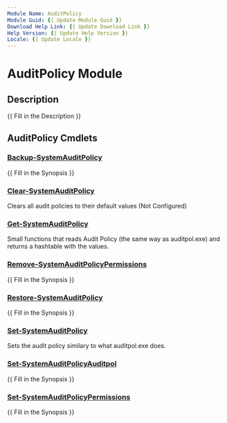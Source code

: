 ```yaml
---
Module Name: AuditPolicy
Module Guid: {{ Update Module Guid }}
Download Help Link: {{ Update Download Link }}
Help Version: {{ Update Help Version }}
Locale: {{ Update Locale }}
---
```


# AuditPolicy Module
## Description
{{ Fill in the Description }}

## AuditPolicy Cmdlets
### [Backup-SystemAuditPolicy](Backup-SystemAuditPolicy.md)
{{ Fill in the Synopsis }}

### [Clear-SystemAuditPolicy](Clear-SystemAuditPolicy.md)
Clears all audit policies to their default values (Not Configured)

### [Get-SystemAuditPolicy](Get-SystemAuditPolicy.md)
Small functions that reads Audit Policy (the same way as auditpol.exe) and returns a hashtable with the values.

### [Remove-SystemAuditPolicyPermissions](Remove-SystemAuditPolicyPermissions.md)
{{ Fill in the Synopsis }}

### [Restore-SystemAuditPolicy](Restore-SystemAuditPolicy.md)
{{ Fill in the Synopsis }}

### [Set-SystemAuditPolicy](Set-SystemAuditPolicy.md)
Sets the audit policy similary to what auditpol.exe does.

### [Set-SystemAuditPolicyAuditpol](Set-SystemAuditPolicyAuditpol.md)
{{ Fill in the Synopsis }}

### [Set-SystemAuditPolicyPermissions](Set-SystemAuditPolicyPermissions.md)
{{ Fill in the Synopsis }}

